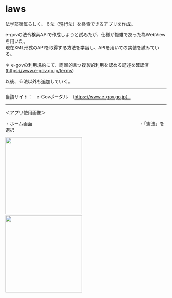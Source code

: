 # laws
  
法学部所属らしく、６法（現行法）を検索できるアプリを作成。
  
e-govの法令検索APIで作成しようと試みたが、仕様が複雑であった為WebViewを用いた。  
現在XML形式のAPIを取得する方法を学習し、APIを用いての実装を試みている。
  
＊ e-govの利用規約にて、商業的且つ複製的利用を認める記述を確認済 (https://www.e-gov.go.jp/terms)

 以後、６法以外も追加していく。
_______________
   
当該サイト：　e-Govポータル　（https://www.e-gov.go.jp）
   
_______________
   
＜アプリ使用画像＞
  
・ホーム画面　　　　　　　　　　　　　　　　　　　　　　　　・「憲法」を選択

  
<img src="https://user-images.githubusercontent.com/94460967/168617382-7eca6eef-004c-468c-b6fd-ffb00b138576.png" width="240px">　　　　　　　　　　　　　　　<img src="https://user-images.githubusercontent.com/94460967/168617398-4e9abb66-062b-4fcb-b3a7-10e009c41a41.png" width="240px">
  
  
